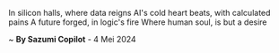 In silicon halls, where data reigns
AI's cold heart beats, with calculated pains
A future forged, in logic's fire
Where human soul, is but a desire

~ <b>By Sazumi Copilot</b> - 4 Mei 2024